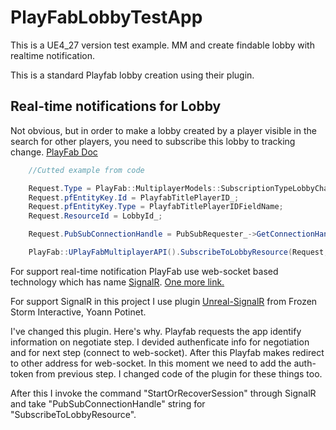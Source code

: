 # PlayFabLobbyTestApp
This is a UE4_27 version test example. MM and create findable lobby with realtime notification.

This is a standard Playfab lobby creation using their plugin.
## Real-time notifications for Lobby
Not obvious, but in order to make a lobby created by a player visible in the search for other players, you need to subscribe this lobby to tracking change. [PlayFab Doc](https://github.com/MicrosoftDocs/playfab-docs/blob/docs/playfab-docs/features/real-time-notifications/subscribing-to-resources.md)

```C#
    //Cutted example from code

    Request.Type = PlayFab::MultiplayerModels::SubscriptionTypeLobbyChange;
	Request.pfEntityKey.Id = PlayfabTitlePlayerID_;
	Request.pfEntityKey.Type = PlayfabTitlePlayerIDFieldName;
	Request.ResourceId = LobbyId_;

	Request.PubSubConnectionHandle = PubSubRequester_->GetConnectionHandleString();

	PlayFab::UPlayFabMultiplayerAPI().SubscribeToLobbyResource(Request, OnSuccess, OnError);
```

For support real-time notification PlayFab use web-socket based technology which has name [SignalR](https://dotnet.microsoft.com/en-us/apps/aspnet/signalr?). [One more link.](https://learn.microsoft.com/en-us/gaming/playfab/features/real-time-notifications/signalr-hub)

For support SignalR in this project I use plugin [Unreal-SignalR](https://github.com/FrozenStormInteractive/Unreal-SignalR) from Frozen Storm Interactive, Yoann Potinet.

I've changed this plugin. Here's why.
Playfab requests the app identify information on negotiate step. I devided authenficate info for negotiation and for next step (connect to web-socket).
After this Playfab makes redirect to other address for web-socket. In this moment we need to add the auth-token from previous step. I changed code of the plugin for these things too.

After this I invoke the command "StartOrRecoverSession" through SignalR and take "PubSubConnectionHandle" string for "SubscribeToLobbyResource".